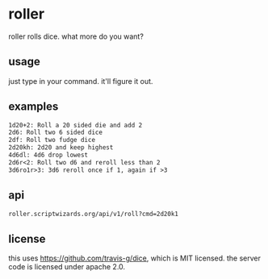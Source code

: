 # roller

roller rolls dice. what more do you want?

## usage

just type in your command. it'll figure it out.

## examples

```txt
1d20+2: Roll a 20 sided die and add 2
2d6: Roll two 6 sided dice
2df: Roll two fudge dice
2d20kh: 2d20 and keep highest
4d6dl: 4d6 drop lowest
2d6r<2: Roll two d6 and reroll less than 2
3d6ro1r>3: 3d6 reroll once if 1, again if >3
```

## api

```txt
roller.scriptwizards.org/api/v1/roll?cmd=2d20k1
```

## license

this uses <https://github.com/travis-g/dice>, which is MIT licensed. the server code is licensed under apache 2.0.
